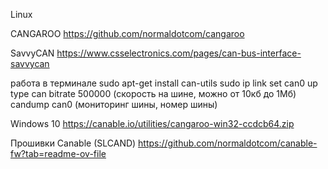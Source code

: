 Linux

CANGAROO
https://github.com/normaldotcom/cangaroo

SavvyCAN
https://www.csselectronics.com/pages/can-bus-interface-savvycan


работа в терминале
sudo apt-get install can-utils
sudo ip link set can0 up type can bitrate 500000 (скорость на шине, можно от 10кб до 1Мб)
candump can0 (мониторинг шины, номер шины)

Windows 10
https://canable.io/utilities/cangaroo-win32-ccdcb64.zip

Прошивки
Canable  (SLCAND) https://github.com/normaldotcom/canable-fw?tab=readme-ov-file
